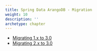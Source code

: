 ```yaml
---
title: Spring Data ArangoDB - Migration
weight: 10
description: ''
archetype: chapter
---
```

- [Migrating 1.x to 3.0](migrating-1-x-to-3-0.md)
- [Migrating 2.x to 3.0](migrating-2-x-to-3-0.md)
